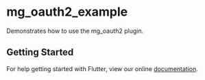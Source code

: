 # mg_oauth2_example

Demonstrates how to use the mg_oauth2 plugin.

## Getting Started

For help getting started with Flutter, view our online
[documentation](https://flutter.io/).
